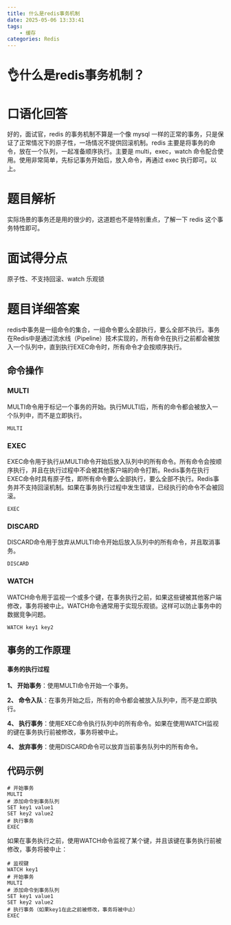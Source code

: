 ```yaml
---
title: 什么是redis事务机制
date: 2025-05-06 13:33:41
tags:
	- 缓存
categories: Redis
---
```


# 👌什么是redis事务机制？


# 口语化回答
好的，面试官，redis 的事务机制不算是一个像 mysql 一样的正常的事务，只是保证了正常情况下的原子性，一场情况不提供回滚机制。redis 主要是将事务的命令，放在一个队列，一起准备顺序执行。主要是 multi，exec，watch 命令配合使用。使用非常简单，先标记事务开始后，放入命令，再通过 exec 执行即可。以上。

# 题目解析
实际场景的事务还是用的很少的，这道题也不是特别重点，了解一下 redis 这个事务特性即可。

# 面试得分点
原子性、不支持回滚、watch 乐观锁

# 题目详细答案
redis中事务是一组命令的集合，一组命令要么全部执行，要么全部不执行。事务在Redis中是通过流水线（Pipeline）技术实现的，所有命令在执行之前都会被放入一个队列中，直到执行EXEC命令时，所有命令才会按顺序执行。

## 命令操作
### MULTI
MULTI命令用于标记一个事务的开始。执行MULTI后，所有的命令都会被放入一个队列中，而不是立即执行。

```plain
MULTI
```

### EXEC
EXEC命令用于执行从MULTI命令开始后放入队列中的所有命令。所有命令会按顺序执行，并且在执行过程中不会被其他客户端的命令打断。Redis事务在执行EXEC命令时具有原子性，即所有命令要么全部执行，要么全部不执行。Redis事务并不支持回滚机制。如果在事务执行过程中发生错误，已经执行的命令不会被回滚。

```plain
EXEC
```

### DISCARD
DISCARD命令用于放弃从MULTI命令开始后放入队列中的所有命令，并且取消事务。

```plain
DISCARD
```

### WATCH
WATCH命令用于监视一个或多个键，在事务执行之前，如果这些键被其他客户端修改，事务将被中止。WATCH命令通常用于实现乐观锁。这样可以防止事务中的数据竞争问题。

```plain
WATCH key1 key2
```

## 事务的工作原理
#### 事务的执行过程
**1、 开始事务**：使用MULTI命令开始一个事务。

**2、 命令入队**：在事务开始之后，所有的命令都会被放入队列中，而不是立即执行。

**4、 执行事务**：使用EXEC命令执行队列中的所有命令。如果在使用WATCH监视的键在事务执行前被修改，事务将被中止。

**4、 放弃事务**：使用DISCARD命令可以放弃当前事务队列中的所有命令。

## 代码示例
```plain
# 开始事务
MULTI
# 添加命令到事务队列
SET key1 value1
SET key2 value2
# 执行事务
EXEC
```

如果在事务执行之前，使用WATCH命令监视了某个键，并且该键在事务执行前被修改，事务将被中止：

```plain
# 监视键
WATCH key1
# 开始事务
MULTI
# 添加命令到事务队列
SET key1 value1
SET key2 value2
# 执行事务（如果key1在此之前被修改，事务将被中止）
EXEC
```